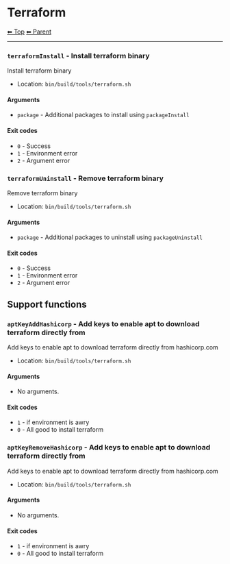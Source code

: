 # Terraform

<!-- TEMPLATE header 2 -->
[⬅ Top](index.md) [⬅ Parent ](../index.md)
<hr />

### `terraformInstall` - Install terraform binary

Install terraform binary

- Location: `bin/build/tools/terraform.sh`

#### Arguments

- `package` - Additional packages to install using `packageInstall`

#### Exit codes

- `0` - Success
- `1` - Environment error
- `2` - Argument error
### `terraformUninstall` - Remove terraform binary

Remove terraform binary

- Location: `bin/build/tools/terraform.sh`

#### Arguments

- `package` - Additional packages to uninstall using `packageUninstall`

#### Exit codes

- `0` - Success
- `1` - Environment error
- `2` - Argument error

## Support functions

### `aptKeyAddHashicorp` - Add keys to enable apt to download terraform directly from

Add keys to enable apt to download terraform directly from hashicorp.com

- Location: `bin/build/tools/terraform.sh`

#### Arguments

- No arguments.

#### Exit codes

- `1` - if environment is awry
- `0` - All good to install terraform
### `aptKeyRemoveHashicorp` - Add keys to enable apt to download terraform directly from

Add keys to enable apt to download terraform directly from hashicorp.com

- Location: `bin/build/tools/terraform.sh`

#### Arguments

- No arguments.

#### Exit codes

- `1` - if environment is awry
- `0` - All good to install terraform
